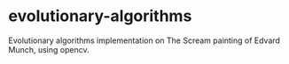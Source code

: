 # evolutionary-algorithms
Evolutionary algorithms implementation on The Scream painting of Edvard Munch, using opencv.

